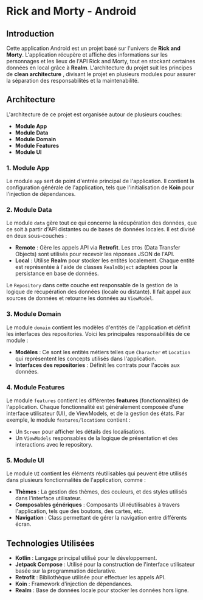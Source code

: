 # Rick and Morty - Android

## Introduction

Cette application Android est un projet basé sur l'univers de **Rick and Morty**. L'application récupère et affiche des informations sur les personnages et les lieux de l'API Rick and Morty, tout en stockant certaines données en local grâce à **Realm**. L'architecture du projet suit les principes de **clean architecture** , divisant le projet en plusieurs modules pour assurer la séparation des responsabilités et la maintenabilité.

## Architecture

L'architecture de ce projet est organisée autour de plusieurs couches:


- **Module App**
- **Module Data**
- **Module Domain**
- **Module Features**
- **Module UI**

### 1. **Module App**

Le module `app` sert de point d'entrée principal de l'application. Il contient la configuration générale de l'application, tels que l'initialisation de **Koin** pour l'injection de dépendances.


### 2. **Module Data**

Le module `data` gère tout ce qui concerne la récupération des données, que ce soit à partir d'API distantes ou de bases de données locales. Il est divisé en deux sous-couches :

- **Remote** : Gère les appels API via **Retrofit**. Les `DTOs` (Data Transfer Objects) sont utilisés pour recevoir les réponses JSON de l'API.
- **Local** : Utilise **Realm** pour stocker les entités localement. Chaque entité est représentée à l'aide de classes `RealmObject` adaptées pour la persistance en base de données.
  
Le `Repository` dans cette couche est responsable de la gestion de la logique de récupération des données (locale ou distante). Il fait appel aux sources de données et retourne les données au `ViewModel`.

### 3. **Module Domain**

Le module `domain` contient les modèles d'entités de l'application et définit les interfaces des repositories. Voici les principales responsabilités de ce module :

- **Modèles** : Ce sont les entités métiers telles que `Character` et `Location` qui représentent les concepts utilisés dans l'application.
- **Interfaces des repositories** : Définit les contrats pour l'accès aux données.

### 4. **Module Features**

Le module `features` contient les différentes **features** (fonctionnalités) de l'application. Chaque fonctionnalité est généralement composée d'une interface utilisateur (UI), de ViewModels, et de la gestion des états. Par exemple, le module `features/locations` contient :

- Un `Screen` pour afficher les détails des localisations.
- Un `ViewModels` responsables de la logique de présentation et des interactions avec le repository.

### 5. **Module UI**

Le module `UI` contient les éléments réutilisables qui peuvent être utilisés dans plusieurs fonctionnalités de l'application, comme :

- **Thèmes** : La gestion des thèmes, des couleurs, et des styles utilisés dans l'interface utilisateur.
- **Composables génériques** : Composants UI réutilisables à travers l'application, tels que des boutons, des cartes, etc.
- **Navigation** : Class permettant de gérer la navigation entre différents écran.

## Technologies Utilisées

- **Kotlin** : Langage principal utilisé pour le développement.
- **Jetpack Compose** : Utilisé pour la construction de l'interface utilisateur basée sur la programmation déclarative.
- **Retrofit** : Bibliothèque utilisée pour effectuer les appels API.
- **Koin** : Framework d'injection de dépendances.
- **Realm** : Base de données locale pour stocker les données hors ligne.
